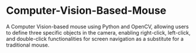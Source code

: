 # Computer-Vision-Based-Mouse
A Computer Vision-based mouse using Python and OpenCV, allowing users to define three specific objects in the camera,  enabling right-click, left-click, and double-click functionalities for screen navigation as a substitute for a traditional mouse.
